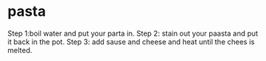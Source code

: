 # pasta

Step 1:boil water and put your parta in.
Step 2: stain out your paasta and put it back in the pot.
Step 3: add sause and cheese and heat until the chees is melted.
